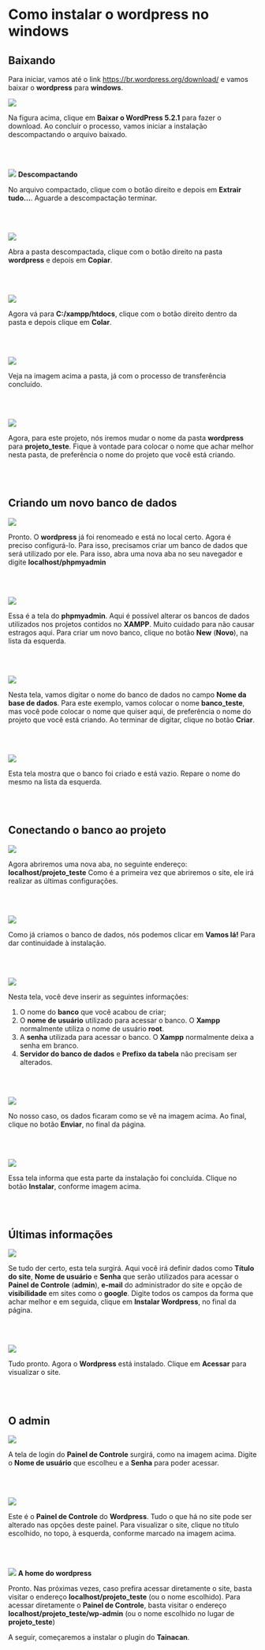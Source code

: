 # Como instalar o wordpress no windows #

## Baixando ##

Para iniciar, vamos até o link https://br.wordpress.org/download/ e vamos baixar o **wordpress** para **windows**.

![](/assets/images/wordpress_01.png)

Na figura acima, clique em **Baixar o WordPress 5.2.1** para fazer o download. Ao concluir o processo, vamos iniciar a instalação descompactando o arquivo baixado.

<br><br>

![](/assets/images/wordpress_02.png)
**Descompactando**

No arquivo compactado, clique com o botão direito e depois em **Extrair tudo…**. Aguarde a descompactação terminar.

<br><br>

![](/assets/images/wordpress_03.png)

Abra a pasta descompactada, clique com o botão direito na pasta **wordpress** e depois em **Copiar**.

<br><br>

![](/assets/images/wordpress_04.png)

Agora vá para **C:/xampp/htdocs**, clique com o botão direito dentro da pasta e depois clique em **Colar**.

<br><br>

![](/assets/images/wordpress_05.png)

Veja na imagem acima a pasta, já com o processo de transferência concluído.

<br><br>

![](/assets/images/wordpress_06.png)

Agora, para este projeto, nós iremos mudar o nome da pasta **wordpress** para **projeto_teste**. Fique à vontade para colocar o nome que achar melhor nesta pasta, de preferência o nome do projeto que você está criando.

<br><br>

## Criando um novo banco de dados ##

![](/assets/images/wordpress_07.png)

Pronto. O **wordpress** já foi renomeado e está no local certo. Agora é preciso configurá-lo. Para isso, precisamos criar um banco de dados que será utilizado por ele. Para isso, abra uma nova aba no seu navegador e digite **localhost/phpmyadmin**

<br><br>

![](/assets/images/wordpress_08.png)

Essa é a tela do **phpmyadmin**. Aqui é possível alterar os bancos de dados utilizados nos projetos contidos no **XAMPP**. Muito cuidado para não causar estragos aqui. Para criar um novo banco, clique no botão **New** (**Novo**), na lista da esquerda.

<br><br>

![](/assets/images/wordpress_09.png)

Nesta tela, vamos digitar o nome do banco de dados no campo **Nome da base de dados**. Para este exemplo, vamos colocar o nome **banco_teste**, mas você pode colocar o nome que quiser aqui, de preferência o nome do projeto que você está criando. Ao terminar de digitar, clique no botão **Criar**.

<br><br>

![](/assets/images/wordpress_10.png)

Esta tela mostra que o banco foi criado e está vazio. Repare o nome do mesmo na lista da esquerda.

<br><br>

## Conectando o banco ao projeto ##

![](/assets/images/wordpress_11.png)

Agora abriremos uma nova aba, no seguinte endereço: **localhost/projeto_teste**
Como é a primeira vez que abriremos o site, ele irá realizar as últimas configurações.

<br><br>

![](/assets/images/wordpress_12.png)

Como já criamos o banco de dados, nós podemos clicar em **Vamos lá!** Para dar continuidade à instalação.

<br><br>

![](/assets/images/wordpress_13.png)

Nesta tela, você deve inserir as seguintes informações:
1. O nome do **banco** que você acabou de criar;
2. O **nome de usuário** utilizado para acessar o banco. O **Xampp** normalmente utiliza o nome de usuário **root**.
3. A **senha** utilizada para acessar o banco. O **Xampp** normalmente deixa a senha em branco.
4. **Servidor do banco de dados** e **Prefixo da tabela** não precisam ser alterados.

<br><br>

![](/assets/images/wordpress_14.png)

No nosso caso, os dados ficaram como se vê na imagem acima. Ao final, clique no botão **Enviar**, no final da página.

<br><br>

![](/assets/images/wordpress_15.png)

Essa tela informa que esta parte da instalação foi concluída. Clique no botão **Instalar**, conforme imagem acima.

<br><br>

## Últimas informações ##

![](/assets/images/wordpress_16.png)

Se tudo der certo, esta tela surgirá. Aqui você irá definir dados como **Título do site**, **Nome de usuário** e **Senha** que serão utilizados para acessar o **Painel de Controle** (**admin**), **e-mail** do administrador do site e opção de **visibilidade** em sites como o **google**. Digite todos os campos da forma que achar melhor e em seguida, clique em **Instalar Wordpress**, no final da página.

<br><br>

![](/assets/images/wordpress_17.png)

Tudo pronto. Agora o **Wordpress** está instalado. Clique em **Acessar** para visualizar o site.

<br><br>

## O admin ##

![](/assets/images/wordpress_18.png)

A tela de login do **Painel de Controle** surgirá, como na imagem acima. Digite o **Nome de usuário** que escolheu e a **Senha** para poder acessar.

<br><br>

![](/assets/images/wordpress_19.png)

Este é o **Painel de Controle** do **Wordpress**. Tudo o que há no site pode ser alterado nas opções deste painel. Para visualizar o site, clique no título escolhido, no topo, à esquerda, conforme marcado na imagem acima.

<br><br>

![](/assets/images/wordpress_20.png)
**A home do wordpress**

Pronto. Nas próximas vezes, caso prefira acessar diretamente o site, basta visitar o endereço **localhost/projeto_teste** (ou o nome escolhido).
Para acessar diretamente o **Painel de Controle**, basta visitar o endereço **localhost/projeto_teste/wp-admin** (ou o nome escolhido no lugar de **projeto_teste**)

A seguir, começaremos a instalar o plugin do **Tainacan**.

<br><br>